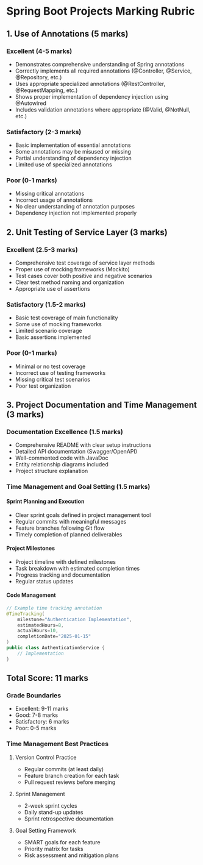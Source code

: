 # Spring Boot Projects Marking Rubric

## 1. Use of Annotations (5 marks)
### Excellent (4-5 marks)
- Demonstrates comprehensive understanding of Spring annotations
- Correctly implements all required annotations (@Controller, @Service, @Repository, etc.)
- Uses appropriate specialized annotations (@RestController, @RequestMapping, etc.)
- Shows proper implementation of dependency injection using @Autowired
- Includes validation annotations where appropriate (@Valid, @NotNull, etc.)

### Satisfactory (2-3 marks)
- Basic implementation of essential annotations
- Some annotations may be misused or missing
- Partial understanding of dependency injection
- Limited use of specialized annotations

### Poor (0-1 marks)
- Missing critical annotations
- Incorrect usage of annotations
- No clear understanding of annotation purposes
- Dependency injection not implemented properly

## 2. Unit Testing of Service Layer (3 marks)
### Excellent (2.5-3 marks)
- Comprehensive test coverage of service layer methods
- Proper use of mocking frameworks (Mockito)
- Test cases cover both positive and negative scenarios
- Clear test method naming and organization
- Appropriate use of assertions

### Satisfactory (1.5-2 marks)
- Basic test coverage of main functionality
- Some use of mocking frameworks
- Limited scenario coverage
- Basic assertions implemented

### Poor (0-1 marks)
- Minimal or no test coverage
- Incorrect use of testing frameworks
- Missing critical test scenarios
- Poor test organization

## 3. Project Documentation and Time Management (3 marks)
### Documentation Excellence (1.5 marks)
- Comprehensive README with clear setup instructions
- Detailed API documentation (Swagger/OpenAPI)
- Well-commented code with JavaDoc
- Entity relationship diagrams included
- Project structure explanation

### Time Management and Goal Setting (1.5 marks)
#### Sprint Planning and Execution
- Clear sprint goals defined in project management tool
- Regular commits with meaningful messages
- Feature branches following Git flow
- Timely completion of planned deliverables

#### Project Milestones
- Project timeline with defined milestones
- Task breakdown with estimated completion times
- Progress tracking and documentation
- Regular status updates

#### Code Management
```java
// Example time tracking annotation
@TimeTracking(
    milestone="Authentication Implementation",
    estimatedHours=8,
    actualHours=10,
    completionDate="2025-01-15"
)
public class AuthenticationService {
    // Implementation
}
```

## Total Score: 11 marks

### Grade Boundaries
- Excellent: 9-11 marks
- Good: 7-8 marks
- Satisfactory: 6 marks
- Poor: 0-5 marks

### Time Management Best Practices
1. Version Control Practice
   - Regular commits (at least daily)
   - Feature branch creation for each task
   - Pull request reviews before merging

2. Sprint Management
   - 2-week sprint cycles
   - Daily stand-up updates
   - Sprint retrospective documentation

3. Goal Setting Framework
   - SMART goals for each feature
   - Priority matrix for tasks
   - Risk assessment and mitigation plans
